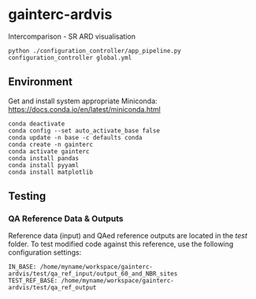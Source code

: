 # gainterc-ardvis

Intercomparison - SR ARD visualisation

```code
python ./configuration_controller/app_pipeline.py configuration_controller global.yml
```

## Environment

Get and install system appropriate Miniconda:
<https://docs.conda.io/en/latest/miniconda.html>

```code
conda deactivate
conda config --set auto_activate_base false
conda update -n base -c defaults conda
conda create -n gainterc
conda activate gainterc
conda install pandas
conda install pyyaml
conda install matplotlib
```

## Testing

### QA Reference Data & Outputs

Reference data (input) and QAed reference outputs are located in the *test* folder. To test modified code against this reference, use the following configuration settings:

```code
IN_BASE: /home/myname/workspace/gainterc-ardvis/test/qa_ref_input/output_60_and_NBR_sites
TEST_REF_BASE: /home/myname/workspace/gainterc-ardvis/test/qa_ref_output
```
